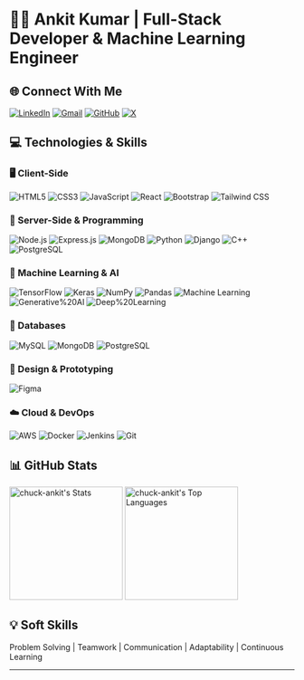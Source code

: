 # 👨‍💻 Ankit Kumar | Full-Stack Developer & Machine Learning Engineer

## 🌐 Connect With Me
[![LinkedIn](https://img.shields.io/badge/LinkedIn-blue?style=for-the-badge&logo=linkedin)](https://www.linkedin.com/in/ankitkeshri0)
[![Gmail](https://img.shields.io/badge/Gmail-D14836?style=for-the-badge&logo=gmail&logoColor=white)](mailto:ankitkumar9864@gmail.com)
[![GitHub](https://img.shields.io/badge/GitHub-100000?style=for-the-badge&logo=github&logoColor=white)](https://github.com/chuck-ankit)
[![X](https://img.shields.io/badge/X-000000?style=for-the-badge&logo=x&logoColor=white)](https://x.com/snobby_coder)

## 💻 Technologies & Skills

### 🖥️ Client-Side
![HTML5](https://img.shields.io/badge/HTML5-E34F26?style=for-the-badge&logo=html5&logoColor=white)
![CSS3](https://img.shields.io/badge/CSS3-1572B6?style=for-the-badge&logo=css3&logoColor=white)
![JavaScript](https://img.shields.io/badge/JavaScript-323330?style=for-the-badge&logo=javascript&logoColor=F7DF1E)
![React](https://img.shields.io/badge/React-20232A?style=for-the-badge&logo=react&logoColor=61DAFB)
![Bootstrap](https://img.shields.io/badge/Bootstrap-563D7C?style=for-the-badge&logo=bootstrap&logoColor=white)
![Tailwind CSS](https://img.shields.io/badge/Tailwind%20CSS-06B6D4?style=for-the-badge&logo=tailwind-css&logoColor=white)

### 🔧 Server-Side & Programming
![Node.js](https://img.shields.io/badge/Node.js-43853D?style=for-the-badge&logo=node.js&logoColor=white)
![Express.js](https://img.shields.io/badge/Express.js-000000?style=for-the-badge&logo=express&logoColor=white)
![MongoDB](https://img.shields.io/badge/MongoDB-4EA94B?style=for-the-badge&logo=mongodb&logoColor=white)
![Python](https://img.shields.io/badge/Python-3776AB?style=for-the-badge&logo=python&logoColor=white)
![Django](https://img.shields.io/badge/Django-092E20?style=for-the-badge&logo=django&logoColor=white)
![C++](https://img.shields.io/badge/C++-00599C?style=for-the-badge&logo=c%2B%2B&logoColor=white)
![PostgreSQL](https://img.shields.io/badge/PostgreSQL-336791?style=for-the-badge&logo=postgresql&logoColor=white)

### 🤖 Machine Learning & AI
![TensorFlow](https://img.shields.io/badge/TensorFlow-FF6F00?style=for-the-badge&logo=tensorflow&logoColor=white)
![Keras](https://img.shields.io/badge/Keras-D00000?style=for-the-badge&logo=keras&logoColor=white)
![NumPy](https://img.shields.io/badge/NumPy-013243?style=for-the-badge&logo=numpy&logoColor=white)
![Pandas](https://img.shields.io/badge/Pandas-150458?style=for-the-badge&logo=pandas&logoColor=white)
![Machine Learning](https://img.shields.io/badge/Machine%20Learning-007ACC?style=for-the-badge&logo=databricks&logoColor=white)
![Generative%20AI](https://img.shields.io/badge/Generative%20AI-FF6F61?style=for-the-badge&logo=openai&logoColor=white)
![Deep%20Learning](https://img.shields.io/badge/Deep%20Learning-4A90E2?style=for-the-badge&logo=deep-learning&logoColor=white)

### 💾 Databases
![MySQL](https://img.shields.io/badge/MySQL-00000F?style=for-the-badge&logo=mysql&logoColor=white)
![MongoDB](https://img.shields.io/badge/MongoDB-4EA94B?style=for-the-badge&logo=mongodb&logoColor=white)
![PostgreSQL](https://img.shields.io/badge/PostgreSQL-336791?style=for-the-badge&logo=postgresql&logoColor=white)

### 🎨 Design & Prototyping
![Figma](https://img.shields.io/badge/Figma-F24E1E?style=for-the-badge&logo=figma&logoColor=white)

### ☁️ Cloud & DevOps
![AWS](https://img.shields.io/badge/Amazon_AWS-232F3E?style=for-the-badge&logo=amazon-aws&logoColor=white)
![Docker](https://img.shields.io/badge/Docker-2CA5E0?style=for-the-badge&logo=docker&logoColor=white)
![Jenkins](https://img.shields.io/badge/Jenkins-D24939?style=for-the-badge&logo=jenkins&logoColor=white)
![Git](https://img.shields.io/badge/Git-F05032?style=for-the-badge&logo=git&logoColor=white)

## 📊 GitHub Stats

  <img src="https://github-readme-stats.vercel.app/api?username=chuck-ankit&theme=vue-dark&show_icons=true&hide_border=true&count_private=true" 
       alt="chuck-ankit's Stats" 
       style="height: 200px; width: auto;">
  <img src="https://github-readme-stats.vercel.app/api/top-langs/?username=chuck-ankit&theme=vue-dark&show_icons=true&hide_border=true&layout=compact" 
       alt="chuck-ankit's Top Languages" 
       style="height: 200px; width: auto;">

## 💡 Soft Skills
Problem Solving | Teamwork | Communication | Adaptability | Continuous Learning

---

